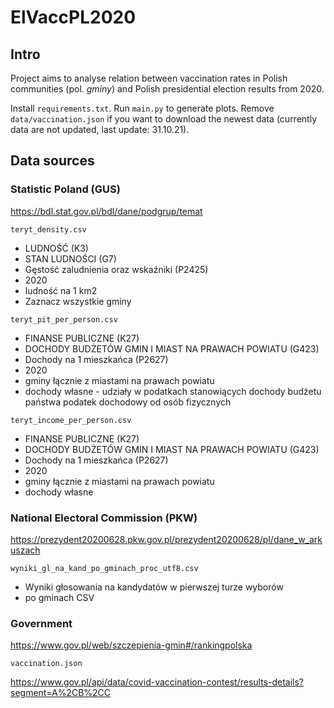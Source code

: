 # ElVaccPL2020

## Intro

Project aims to analyse relation between vaccination rates in Polish communities (pol. *gminy*) and Polish presidential
election results from 2020.

Install `requirements.txt`. Run `main.py` to generate plots. Remove `data/vaccination.json` if you want to download the
newest data (currently data are not updated, last update: 31.10.21).

## Data sources

### Statistic Poland (GUS)

https://bdl.stat.gov.pl/bdl/dane/podgrup/temat

`teryt_density.csv`

* LUDNOŚĆ (K3)
* STAN LUDNOŚCI (G7)
* Gęstość zaludnienia oraz wskaźniki (P2425)
* 2020
* ludność na 1 km2
* Zaznacz wszystkie gminy

`teryt_pit_per_person.csv`

* FINANSE PUBLICZNE (K27)
* DOCHODY BUDŻETÓW GMIN I MIAST NA PRAWACH POWIATU (G423)
* Dochody na 1 mieszkańca (P2627)
* 2020
* gminy łącznie z miastami na prawach powiatu
* dochody własne - udziały w podatkach stanowiących dochody budżetu państwa podatek dochodowy od osób fizycznych

`teryt_income_per_person.csv`

* FINANSE PUBLICZNE (K27)
* DOCHODY BUDŻETÓW GMIN I MIAST NA PRAWACH POWIATU (G423)
* Dochody na 1 mieszkańca (P2627)
* 2020
* gminy łącznie z miastami na prawach powiatu
* dochody własne

### National Electoral Commission (PKW)

https://prezydent20200628.pkw.gov.pl/prezydent20200628/pl/dane_w_arkuszach

`wyniki_gl_na_kand_po_gminach_proc_utf8.csv`

* Wyniki głosowania na kandydatów w pierwszej turze wyborów
* po gminach CSV

### Government

https://www.gov.pl/web/szczepienia-gmin#/rankingpolska

`vaccination.json`

https://www.gov.pl/api/data/covid-vaccination-contest/results-details?segment=A%2CB%2CC